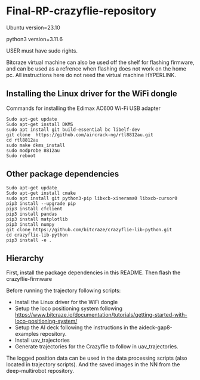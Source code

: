 # Final-RP-crazyflie-repository
Ubuntu version=23.10

python3 version=3.11.6

USER must have sudo rights.

Bitcraze virtual machine can also be used off the shelf for flashing firmware, and can be used as a refrence when flashing does not work on the home pc. All instructions here do not need the virtual machine HYPERLINK. 

## Installing the Linux driver for the WiFi dongle

Commands for installing the Edimax AC600 Wi-Fi USB adapter
```
Sudo apt-get update
Sudo apt-get install DKMS
sudo apt install git build-essential bc libelf-dev 
git clone  https://github.com/aircrack-ng/rtl8812au.git
cd rtl8812au
sudo make dkms_install
sudo modprobe 8812au
Sudo reboot
```

## Other package dependencies

```
Sudo apt-get update
Sudo apt-get install cmake
sudo apt install git python3-pip libxcb-xinerama0 libxcb-cursor0
pip3 install --upgrade pip
pip3 install cfclient
pip3 install pandas
pip3 install matplotlib
pip3 install numpy
git clone https://github.com/bitcraze/crazyflie-lib-python.git
cd crazyflie-lib-python
pip3 install -e .
```

## Hierarchy
First, install the package dependencies in this README. Then flash the crazyflie-firmware  

Before running the trajectory following scripts:
- Install the Linux driver for the WiFi dongle
- Setup the loco positioning system following https://www.bitcraze.io/documentation/tutorials/getting-started-with-loco-positioning-system/
- Setup the AI deck following the instructions in the aideck-gap8-examples repository.
- Install uav_trajectories
- Generate trajectories for the Crazyflie to follow in uav_trajectories.

The logged position data can be used in the data processing scripts (also located in trajectory scripts). And the saved images in the NN from the deep-multirobot repository.





